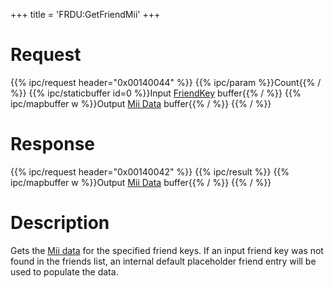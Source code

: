 +++
title = 'FRDU:GetFriendMii'
+++

# Request

{{% ipc/request header="0x00140044" %}}
{{% ipc/param %}}Count{{% / %}}
{{% ipc/staticbuffer id=0 %}}Input [FriendKey](Friend_Services#friendkey "wikilink") buffer{{% / %}}
{{% ipc/mapbuffer w %}}Output [Mii Data](Friend_Services#mii_data "wikilink") buffer{{% / %}}
{{% / %}}

# Response

{{% ipc/request header="0x00140042" %}}
{{% ipc/result %}}
{{% ipc/mapbuffer w %}}Output [Mii Data](Friend_Services#mii_data "wikilink") buffer{{% / %}}
{{% / %}}

# Description

Gets the [Mii data](Mii#cflstoredata "wikilink") for the specified friend keys. If an input friend key was not found in the friends list, an internal default placeholder friend entry will be used to populate the data.
